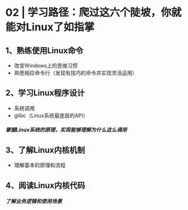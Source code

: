 # 02 | 学习路径：爬过这六个陡坡，你就能对Linux了如指掌

## 1、熟练使用Linux命令

- 改变Windows上的思维习惯
- 熟悉相应命令行（发现有技巧的命令并实现灵活运用）

## 2、学习Linux程序设计

- 系统调用
- glibc（Linux系统最底层的API）

##### 掌握Linux系统的原理，实现能够理解为什么这么调用

## 3、了解Linux内核机制

- 理解基本的原理和流程

## 4、阅读Linux内核代码

##### 了解业务逻辑和使用场景